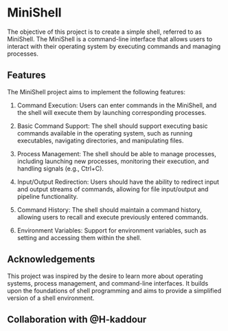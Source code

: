 # MiniShell

The objective of this project is to create a simple shell, referred to as MiniShell. The MiniShell is a command-line interface that allows users to interact with their operating system by executing commands and managing processes.

## Features

The MiniShell project aims to implement the following features:

1. Command Execution: Users can enter commands in the MiniShell, and the shell will execute them by launching corresponding processes.

2. Basic Command Support: The shell should support executing basic commands available in the operating system, such as running executables, navigating directories, and manipulating files.

3. Process Management: The shell should be able to manage processes, including launching new processes, monitoring their execution, and handling signals (e.g., Ctrl+C).

4. Input/Output Redirection: Users should have the ability to redirect input and output streams of commands, allowing for file input/output and pipeline functionality.

5. Command History: The shell should maintain a command history, allowing users to recall and execute previously entered commands.

6. Environment Variables: Support for environment variables, such as setting and accessing them within the shell.

## Acknowledgements

This project was inspired by the desire to learn more about operating systems, process management, and command-line interfaces. It builds upon the foundations of shell programming and aims to provide a simplified version of a shell environment.

## Collaboration with @H-kaddour

